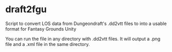 # draft2fgu
Script to convert LOS data from Dungeondraft's .dd2vtt files to into a usable format for Fantasy Grounds Unity

You can run the file in any directory with .dd2vtt files. It will output a .png file and a .xml file in the same directory. 
